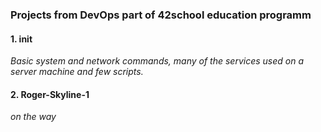 ### Projects from DevOps part of 42school education programm

#### 1. init
_Basic system and network commands, many of the services used on a server machine
and few scripts._

#### 2. Roger-Skyline-1
_on the way_
